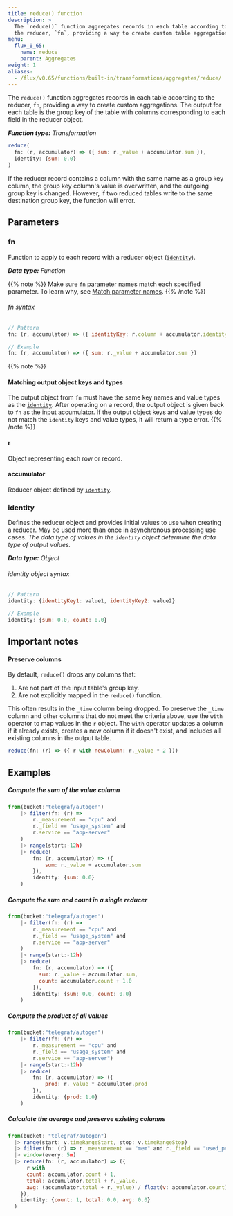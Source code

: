 ```yaml
---
title: reduce() function
description: >
  The `reduce()` function aggregates records in each table according to
  the reducer, `fn`, providing a way to create custom table aggregations.
menu:
  flux_0_65:
    name: reduce
    parent: Aggregates
weight: 1
aliases:
  - /flux/v0.65/functions/built-in/transformations/aggregates/reduce/
---
```


The `reduce()` function aggregates records in each table according to the reducer,
`fn`, providing a way to create custom aggregations.
The output for each table is the group key of the table with columns corresponding
to each field in the reducer object.

_**Function type:** Transformation_

```js
reduce(
  fn: (r, accumulator) => ({ sum: r._value + accumulator.sum }),
  identity: {sum: 0.0}
)
```

If the reducer record contains a column with the same name as a group key column,
the group key column's value is overwritten, and the outgoing group key is changed.
However, if two reduced tables write to the same destination group key, the function will error.

## Parameters

### fn
Function to apply to each record with a reducer object ([`identity`](#identity)).

_**Data type:** Function_

{{% note %}}
Make sure `fn` parameter names match each specified parameter.
To learn why, see [Match parameter names](/flux/v0.65/language/data-model/#match-parameter-names).
{{% /note %}}

###### fn syntax
```js
// Pattern
fn: (r, accumulator) => ({ identityKey: r.column + accumulator.identityKey })

// Example
fn: (r, accumulator) => ({ sum: r._value + accumulator.sum })
```

{{% note %}}
#### Matching output object keys and types
The output object from `fn` must have the same key names and value types as the [`identity`](#identity).
After operating on a record, the output object is given back to `fn` as the input accumulator.
If the output object keys and value types do not match the `identity` keys and value types,
it will return a type error.
{{% /note %}}

#### r
Object representing each row or record.

#### accumulator
Reducer object defined by [`identity`](#identity).

### identity
Defines the reducer object and provides initial values to use when creating a reducer.
May be used more than once in asynchronous processing use cases.
_The data type of values in the `identity` object determine the data type of output values._

_**Data type:** Object_

###### identity object syntax
```js
// Pattern
identity: {identityKey1: value1, identityKey2: value2}

// Example
identity: {sum: 0.0, count: 0.0}
```

## Important notes

#### Preserve columns
By default, `reduce()` drops any columns that:

1. Are not part of the input table's group key.
2. Are not explicitly mapped in the `reduce()` function.

This often results in the `_time` column being dropped.
To preserve the `_time` column and other columns that do not meet the criteria above,
use the `with` operator to map values in the `r` object.
The `with` operator updates a column if it already exists,
creates a new column if it doesn't exist, and includes all existing columns in
the output table.

```js
reduce(fn: (r) => ({ r with newColumn: r._value * 2 }))
```

## Examples

##### Compute the sum of the value column
```js
from(bucket:"telegraf/autogen")
    |> filter(fn: (r) =>
        r._measurement == "cpu" and
        r._field == "usage_system" and
        r.service == "app-server"
    )
    |> range(start:-12h)
    |> reduce(
        fn: (r, accumulator) => ({
            sum: r._value + accumulator.sum
        }),
        identity: {sum: 0.0}
    )
```

##### Compute the sum and count in a single reducer
```js
from(bucket:"telegraf/autogen")
    |> filter(fn: (r) =>
        r._measurement == "cpu" and
        r._field == "usage_system" and
        r.service == "app-server"
    )
    |> range(start:-12h)
    |> reduce(
        fn: (r, accumulator) => ({
          sum: r._value + accumulator.sum,
          count: accumulator.count + 1.0
        }),
        identity: {sum: 0.0, count: 0.0}
    )
```

##### Compute the product of all values
```js
from(bucket:"telegraf/autogen")
    |> filter(fn: (r) =>
        r._measurement == "cpu" and
        r._field == "usage_system" and
        r.service == "app-server")
    |> range(start:-12h)
    |> reduce(
        fn: (r, accumulator) => ({
            prod: r._value * accumulator.prod
        }),
        identity: {prod: 1.0}        
    )
```

##### Calculate the average and preserve existing columns
```js
from(bucket: "telegraf/autogen")
  |> range(start: v.timeRangeStart, stop: v.timeRangeStop)
  |> filter(fn: (r) => r._measurement == "mem" and r._field == "used_percent")
  |> window(every: 5m)
  |> reduce(fn: (r, accumulator) => ({
      r with
      count: accumulator.count + 1,
      total: accumulator.total + r._value,
      avg: (accumulator.total + r._value) / float(v: accumulator.count)
    }),
    identity: {count: 1, total: 0.0, avg: 0.0}
  )
```
